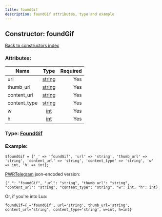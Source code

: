 ```yaml
---
title: foundGif
description: foundGif attributes, type and example
---
```

## Constructor: foundGif  
[Back to constructors index](index.md)



### Attributes:

| Name     |    Type       | Required |
|----------|:-------------:|---------:|
|url|[string](../types/string.md) | Yes|
|thumb\_url|[string](../types/string.md) | Yes|
|content\_url|[string](../types/string.md) | Yes|
|content\_type|[string](../types/string.md) | Yes|
|w|[int](../types/int.md) | Yes|
|h|[int](../types/int.md) | Yes|



### Type: [FoundGif](../types/FoundGif.md)


### Example:

```
$foundGif = ['_' => 'foundGif', 'url' => 'string', 'thumb_url' => 'string', 'content_url' => 'string', 'content_type' => 'string', 'w' => int, 'h' => int];
```  

[PWRTelegram](https://pwrtelegram.xyz) json-encoded version:

```
{"_": "foundGif", "url": "string", "thumb_url": "string", "content_url": "string", "content_type": "string", "w": int, "h": int}
```


Or, if you're into Lua:  


```
foundGif={_='foundGif', url='string', thumb_url='string', content_url='string', content_type='string', w=int, h=int}

```


